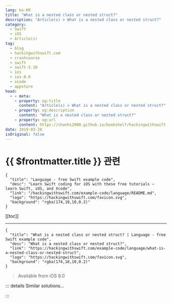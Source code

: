 ```yaml
---
lang: ko-KR
title: "What is a nested class or nested struct?"
description: "Article(s) > What is a nested class or nested struct?"
category:
  - Swift
  - iOS
  - Article(s)
tag: 
  - blog
  - hackingwithswift.com
  - crashcourse
  - swift
  - swift-5.10
  - ios
  - ios-8.0
  - xcode
  - appstore
head:
  - - meta:
    - property: og:title
      content: "Article(s) > What is a nested class or nested struct?"
    - property: og:description
      content: "What is a nested class or nested struct?"
    - property: og:url
      content: https://chanhi2000.github.io/bookshelf/hackingwithswift.com/example-code/language/what-is-a-nested-class-or-nested-struct.html
date: 2019-03-28
isOriginal: false
---
```


# {{ $frontmatter.title }} 관련

```component VPCard
{
  "title": "Language - free Swift example code",
  "desc": "Learn Swift coding for iOS with these free tutorials – learn Swift, iOS, and Xcode",
  "link": "/hackingwithswift.com/example-code/language/README.md",
  "logo": "https://hackingwithswift.com/favicon.svg",
  "background": "rgba(174,10,10,0.2)"
}
```

[[toc]]

---

```component VPCard
{
  "title": "What is a nested class or nested struct? | Language - free Swift example code",
  "desc": "What is a nested class or nested struct?",
  "link": "https://hackingwithswift.com/example-code/language/what-is-a-nested-class-or-nested-struct",
  "logo": "https://hackingwithswift.com/favicon.svg",
  "background": "rgba(174,10,10,0.2)"
}
```

> Available from iOS 8.0

<!-- TODO: 작성 -->

<!-- 
Nested types – i.e. nested structs and nested classes – are a useful way of organizing your code, and perhaps even restricting what others can do with it. In essence, a nested type is just one data type defined inside another, like this:

```swift
struct Deck {
    struct Card {

    }
}
```

Now rather than creating a new `Card` struct you would instead create a new `Deck.Card` because one is inside the other.

This approach is useful for organizing larger applications, because you might need custom types that are applicable only in certain places – exposing them elsewhere might cause problems.

If you want to re-enforce this, Swift lets you mark the inner type (`Card` above) as being private, which means it can only be used inside the `Deck` class – code from outside `Deck` can’t even see it.

-->

::: details Similar solutions…

<!--
/example-code/language/whats-the-difference-between-a-class-and-a-struct">What’s the difference between a class and a struct? 
/example-code/language/how-to-add-a-custom-initializer-to-a-struct-without-losing-its-memberwise-initializer">How to add a custom initializer to a struct without losing its memberwise initializer 
/quick-start/swiftui/how-to-create-modifiers-for-a-uiviewrepresentable-struct">How to create modifiers for a UIViewRepresentable struct 
/example-code/system/how-to-load-and-save-a-struct-in-userdefaults-using-codable">How to load and save a struct in UserDefaults using Codable 
/example-code/language/whats-the-difference-between-a-static-variable-and-a-class-variable">What’s the difference between a static variable and a class variable?</a>
-->

:::

